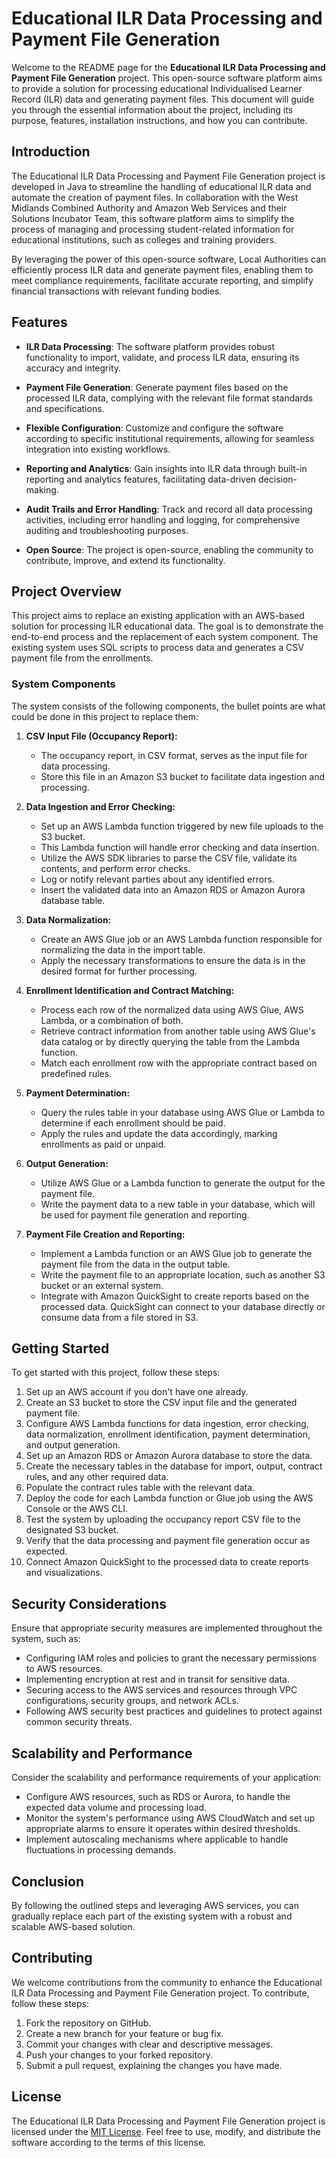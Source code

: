 # Educational ILR Data Processing and Payment File Generation

Welcome to the README page for the **Educational ILR Data Processing and Payment File Generation** project. This open-source software platform aims to provide a solution for processing educational Individualised Learner Record (ILR) data and generating payment files. This document will guide you through the essential information about the project, including its purpose, features, installation instructions, and how you can contribute.

## Introduction

The Educational ILR Data Processing and Payment File Generation project is developed in Java to streamline the handling of educational ILR data and automate the creation of payment files. In collaboration with the West Midlands Combined Authority and Amazon Web Services and their Solutions Incubator Team, this software platform aims to simplify the process of managing and processing student-related information for educational institutions, such as colleges and training providers.

By leveraging the power of this open-source software, Local Authorities can efficiently process ILR data and generate payment files, enabling them to meet compliance requirements, facilitate accurate reporting, and simplify financial transactions with relevant funding bodies.

## Features

- **ILR Data Processing**: The software platform provides robust functionality to import, validate, and process ILR data, ensuring its accuracy and integrity.

- **Payment File Generation**: Generate payment files based on the processed ILR data, complying with the relevant file format standards and specifications.

- **Flexible Configuration**: Customize and configure the software according to specific institutional requirements, allowing for seamless integration into existing workflows.

- **Reporting and Analytics**: Gain insights into ILR data through built-in reporting and analytics features, facilitating data-driven decision-making.

- **Audit Trails and Error Handling**: Track and record all data processing activities, including error handling and logging, for comprehensive auditing and troubleshooting purposes.

- **Open Source**: The project is open-source, enabling the community to contribute, improve, and extend its functionality.

## Project Overview

This project aims to replace an existing application with an AWS-based solution for processing ILR educational data. The goal is to demonstrate the end-to-end process and the replacement of each system component. The existing system uses SQL scripts to process data and generates a CSV payment file from the enrollments.

### System Components

The system consists of the following components, the bullet points are what could be done in this project to replace them:

1. **CSV Input File (Occupancy Report):**
   - The occupancy report, in CSV format, serves as the input file for data processing.
   - Store this file in an Amazon S3 bucket to facilitate data ingestion and processing.

2. **Data Ingestion and Error Checking:**
   - Set up an AWS Lambda function triggered by new file uploads to the S3 bucket.
   - This Lambda function will handle error checking and data insertion.
   - Utilize the AWS SDK libraries to parse the CSV file, validate its contents, and perform error checks.
   - Log or notify relevant parties about any identified errors.
   - Insert the validated data into an Amazon RDS or Amazon Aurora database table.

3. **Data Normalization:**
   - Create an AWS Glue job or an AWS Lambda function responsible for normalizing the data in the import table.
   - Apply the necessary transformations to ensure the data is in the desired format for further processing.

4. **Enrollment Identification and Contract Matching:**
   - Process each row of the normalized data using AWS Glue, AWS Lambda, or a combination of both.
   - Retrieve contract information from another table using AWS Glue's data catalog or by directly querying the table from the Lambda function.
   - Match each enrollment row with the appropriate contract based on predefined rules.

5. **Payment Determination:**
   - Query the rules table in your database using AWS Glue or Lambda to determine if each enrollment should be paid.
   - Apply the rules and update the data accordingly, marking enrollments as paid or unpaid.

6. **Output Generation:**
   - Utilize AWS Glue or a Lambda function to generate the output for the payment file.
   - Write the payment data to a new table in your database, which will be used for payment file generation and reporting.

7. **Payment File Creation and Reporting:**
   - Implement a Lambda function or an AWS Glue job to generate the payment file from the data in the output table.
   - Write the payment file to an appropriate location, such as another S3 bucket or an external system.
   - Integrate with Amazon QuickSight to create reports based on the processed data. QuickSight can connect to your database directly or consume data from a file stored in S3.

## Getting Started

To get started with this project, follow these steps:

1. Set up an AWS account if you don't have one already.
2. Create an S3 bucket to store the CSV input file and the generated payment file.
3. Configure AWS Lambda functions for data ingestion, error checking, data normalization, enrollment identification, payment determination, and output generation.
4. Set up an Amazon RDS or Amazon Aurora database to store the data.
5. Create the necessary tables in the database for import, output, contract rules, and any other required data.
6. Populate the contract rules table with the relevant data.
7. Deploy the code for each Lambda function or Glue job using the AWS Console or the AWS CLI.
8. Test the system by uploading the occupancy report CSV file to the designated S3 bucket.
9. Verify that the data processing and payment file generation occur as expected.
10. Connect Amazon QuickSight to the processed data to create reports and visualizations.

## Security Considerations

Ensure that appropriate security measures are implemented throughout the system, such as:

- Configuring IAM roles and policies to grant the necessary permissions to AWS resources.
- Implementing encryption at rest and in transit for sensitive data.
- Securing access to the AWS services and resources through VPC configurations, security groups, and network ACLs.
- Following AWS security best practices and guidelines to protect against common security threats.

## Scalability and Performance

Consider the scalability and performance requirements of your application:

- Configure AWS resources, such as RDS or Aurora, to handle the expected data volume and processing load.
- Monitor the system's performance using AWS CloudWatch and set up appropriate alarms to ensure it operates within desired thresholds.
- Implement autoscaling mechanisms where applicable to handle fluctuations in processing demands.

## Conclusion

By following the outlined steps and leveraging AWS services, you can gradually replace each part of the existing system with a robust and scalable AWS-based solution.

## Contributing

We welcome contributions from the community to enhance the Educational ILR Data Processing and Payment File Generation project. To contribute, follow these steps:

1. Fork the repository on GitHub.
2. Create a new branch for your feature or bug fix.
3. Commit your changes with clear and descriptive messages.
4. Push your changes to your forked repository.
5. Submit a pull request, explaining the changes you have made.

## License

The Educational ILR Data Processing and Payment File Generation project is licensed under the [MIT License](LICENSE). Feel free to use, modify, and distribute the software according to the terms of this license.
